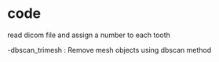 # code

 read dicom file and assign a number to each tooth

-dbscan_trimesh : Remove mesh objects using dbscan method
